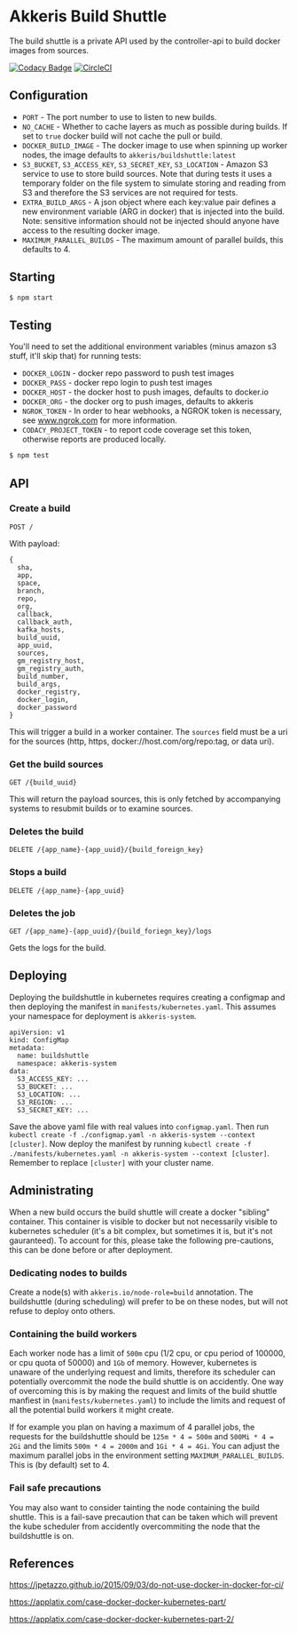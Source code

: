 # Akkeris Build Shuttle

The build shuttle is a private API used by the controller-api to build docker images from sources.

[![Codacy Badge](https://api.codacy.com/project/badge/Grade/d6d102f668cf40f2856c85bbe3b9d45b)](https://www.codacy.com/app/Akkeris/buildshuttle?utm_source=github.com&amp;utm_medium=referral&amp;utm_content=akkeris/buildshuttle&amp;utm_campaign=Badge_Grade)
[![CircleCI](https://circleci.com/gh/akkeris/buildshuttle.svg?style=svg)](https://circleci.com/gh/akkeris/buildshuttle)

## Configuration

  * `PORT` - The port number to use to listen to new builds.
  * `NO_CACHE` - Whether to cache layers as much as possible during builds. If set to `true` docker build will not cache the pull or build.
  * `DOCKER_BUILD_IMAGE` - The docker image to use when spinning up worker nodes, the image defaults to `akkeris/buildshuttle:latest`
  * `S3_BUCKET`, `S3_ACCESS_KEY`, `S3_SECRET_KEY`, `S3_LOCATION` - Amazon S3 service to use to store build sources. Note that during tests it uses a temporary folder on the file system to simulate storing and reading from S3 and therefore the S3 services are not required for tests.
  * `EXTRA_BUILD_ARGS` - A json object where each key:value pair defines a new environment variable (ARG in docker) that is injected into the build. Note: sensitive information should not be injected should anyone have access to the resulting docker image.
  * `MAXIMUM_PARALLEL_BUILDS` - The maximum amount of parallel builds, this defaults to 4.

## Starting

```bash
$ npm start
```

## Testing

You'll need to set the additional environment variables (minus amazon s3 stuff, it'll skip that) for running tests:

  * `DOCKER_LOGIN` - docker repo password to push test images
  * `DOCKER_PASS` - docker repo login to push test images
  * `DOCKER_HOST` - the docker host to push images, defaults to docker.io
  * `DOCKER_ORG` - the docker org to push images, defaults to akkeris
  * `NGROK_TOKEN` - In order to hear webhooks, a NGROK token is necessary, see www.ngrok.com for more information.
  * `CODACY_PROJECT_TOKEN` - to report code coverage set this token, otherwise reports are produced locally.

```bash
$ npm test
```

## API

### Create a build

`POST /`

With payload:

```
{
  sha, 
  app,
  space, 
  branch, 
  repo, 
  org, 
  callback,
  callback_auth,
  kafka_hosts,
  build_uuid, 
  app_uuid, 
  sources,
  gm_registry_host,
  gm_registry_auth,
  build_number,
  build_args, 
  docker_registry, 
  docker_login, 
  docker_password
}
```


This will trigger a build in a worker container. The `sources` field must be a uri for the sources (http, https, docker://host.com/org/repo:tag, or data uri).

### Get the build sources

`GET /{build_uuid}`

This will return the payload sources, this is only fetched by accompanying systems to resubmit builds or to examine sources.

### Deletes the build

`DELETE /{app_name}-{app_uuid}/{build_foreign_key}`

### Stops a build

`DELETE /{app_name}-{app_uuid}`

### Deletes the job

`GET /{app_name}-{app_uuid}/{build_foriegn_key}/logs`

Gets the logs for the build.

## Deploying

Deploying the buildshuttle in kubernetes requires creating a configmap and then deploying the manifest in `manifests/kubernetes.yaml`. This assumes your namespace for deployment is `akkeris-system`.

```
apiVersion: v1
kind: ConfigMap
metadata:
  name: buildshuttle
  namespace: akkeris-system
data:
  S3_ACCESS_KEY: ...
  S3_BUCKET: ...
  S3_LOCATION: ...
  S3_REGION: ...
  S3_SECRET_KEY: ...
```

Save the above yaml file with real values into `configmap.yaml`.  Then run `kubectl create -f ./configmap.yaml -n akkeris-system --context [cluster]`.  Now deploy the manifest by running `kubectl create -f ./manifests/kubernetes.yaml -n akkeris-system --context [cluster]`.  Remember to replace `[cluster]` with your cluster name.

## Administrating

When a new build occurs the build shuttle will create a docker "sibling" container. This container is visible to docker but not necessarily visible to kubernetes scheduler (it's a bit complex, but sometimes it is, but it's not gauranteed).  To account for this, please take the following pre-cautions, this can be done before or after deployment.

### Dedicating nodes to builds

Create a node(s) with `akkeris.io/node-role=build` annotation. The buildshuttle (during scheduling) will prefer to be on these nodes, but will not refuse to deploy onto others.

### Containing the build workers

Each worker node has a limit of `500m` cpu (1/2 cpu, or cpu period of 100000, or cpu quota of 50000) and `1Gb` of memory. However, kubernetes is unaware of the underlying request and limits, therefore its scheduler can potentially overcommit the node the build shuttle is on accidently. One way of overcoming this is by making the request and limits of the build shuttle manfiest in (`manifests/kubernetes.yaml`) to include the limits and request of all the potential build workers it might create. 

If for example you plan on having a maximum of 4 parallel jobs, the requests for the buildshuttle should be `125m * 4 = 500m` and `500Mi * 4 = 2Gi` and the limits `500m * 4 = 2000m` and `1Gi * 4 = 4Gi`. You can adjust the maximum parallel jobs in the environment setting `MAXIMUM_PARALLEL_BUILDS`. This is (by default) set to 4.

### Fail safe precautions

You may also want to consider tainting the node containing the build shuttle.  This is a fail-save precaution that can be taken which will prevent the kube scheduler from accidently overcommiting the node that the buildshuttle is on.

## References

https://jpetazzo.github.io/2015/09/03/do-not-use-docker-in-docker-for-ci/

https://applatix.com/case-docker-docker-kubernetes-part/

https://applatix.com/case-docker-docker-kubernetes-part-2/